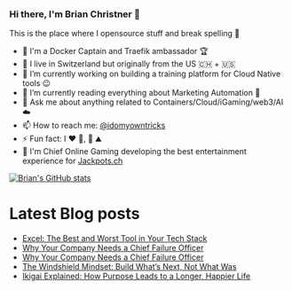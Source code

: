 ### Hi there, I'm Brian Christner 👋
This is the place where I opensource stuff and break spelling :rofl:

- 🐳 I'm a Docker Captain and Traefik ambassador :trophy:
- 📍 I live in Switzerland but originally from the US :switzerland: + :us:
- 🔭 I’m currently working on building a training platform for Cloud Native tools :wink:
- 🌱 I’m currently reading everything about Marketing Automation :book:
- 💬 Ask me about anything related to Containers/Cloud/iGaming/web3/AI :cloud:
- 📫 How to reach me: [@idomyowntricks](https://twitter.com/idomyowntricks)
- ⚡ Fun fact: I :heart: :bicyclist:, :ski: :mountain:
- 🎰 I'm Chief Online Gaming developing the best entertainment experience for [Jackpots.ch](https://www.jackpots.ch)

[![Brian's GitHub stats](https://github-readme-stats.vercel.app/api?username=vegasbrianc&show_icons=true&theme=dark)](https://github.com/anuraghazra/github-readme-stats)


# Latest Blog posts
<!-- BLOG-POST-LIST:START -->
- [Excel: The Best and Worst Tool in Your Tech Stack](https://brianchristner.io/excel-the-best-and-worst-tool-in-your-tech-stack/)
- [Why Your Company Needs a Chief Failure Officer](https://dev.to/vegasbrianc/why-your-company-needs-a-chief-failure-officer-3190)
- [Why Your Company Needs a Chief Failure Officer](https://brianchristner.io/why-your-company-needs-a-chief-failure-officer/)
- [The Windshield Mindset: Build What’s Next, Not What Was](https://brianchristner.io/the-windshield-mindset-build-whats-next-not-what-was/)
- [Ikigai Explained: How Purpose Leads to a Longer, Happier Life](https://dev.to/vegasbrianc/ikigai-explained-how-purpose-leads-to-a-longer-happier-life-1k26)
<!-- BLOG-POST-LIST:END -->
